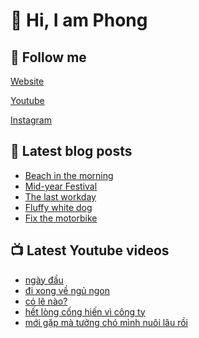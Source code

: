 # 👋 Hi, I am Phong

## 🔗 Follow me

[Website](https://phongever.xyz "Website")

[Youtube](https://www.youtube.com/@phongever "Youtube")

[Instagram](https://www.instagram.com/phongever "Instagram")

## 📝 Latest blog posts

<!-- BLOG-POST-LIST:START -->
- [Beach in the morning](https://phongever.xyz/blog/beach-in-the-morning/)
- [Mid-year Festival](https://phongever.xyz/blog/mid-year-festival/)
- [The last workday](https://phongever.xyz/blog/the-last-workday/)
- [Fluffy white dog](https://phongever.xyz/blog/fluffy-white-dog-1/)
- [Fix the motorbike](https://phongever.xyz/blog/fix-the-motorbike/)
<!-- BLOG-POST-LIST:END -->

## 📺 Latest Youtube videos

<!-- YOUTUBE-VIDEO-LIST:START -->
- [ngày đầu](https://www.youtube.com/watch?v=JWOZsYRWsmU)
- [đi xong về ngủ ngon](https://www.youtube.com/watch?v=vQnkspaYa8E)
- [có lẽ nào?](https://www.youtube.com/watch?v=jE_QkOX5BOI)
- [hết lòng cống hiến vì công ty](https://www.youtube.com/watch?v=hOMNSOf8gaw)
- [mới gặp mà tưởng chó mình nuôi lâu rồi](https://www.youtube.com/watch?v=z08Z9sdc8dQ)
<!-- YOUTUBE-VIDEO-LIST:END -->
